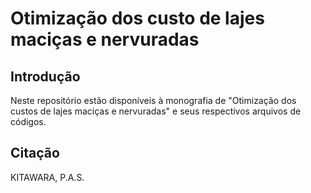# Otimização dos custo de lajes maciças e nervuradas

## Introdução
Neste repositório estão disponíveis à monografia de "Otimização dos custos de lajes maciças e nervuradas" e seus respectivos arquivos de códigos.

## Citação
KITAWARA, P.A.S.
 
